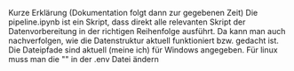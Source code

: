 Kurze Erklärung (Dokumentation folgt dann zur gegebenen Zeit)
Die pipeline.ipynb ist ein Skript, dass direkt alle relevanten Skript der Datenvorbereitung in der richtigen Reihenfolge ausführt. Da kann man auch nachverfolgen, wie die Datenstruktur aktuell funktioniert bzw. gedacht ist. 
Die Dateipfade sind aktuell (meine ich) für Windows angegeben. Für linux muss man die "\" in der .env Datei ändern
